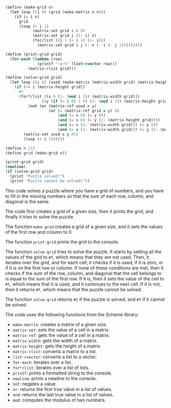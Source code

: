 ```scheme
(define (make-grid n)
  (let loop ((i 0) (grid (make-matrix n n)))
    (if (= i n)
      grid
      (loop (+ i 1)
            (matrix-set grid i 0 0)
            (matrix-set grid i (1- i) n)
            (for/list ((j 1 (+ i 1) (1- i)))
              (matrix-set grid i j (- n (- i (- j 1)))))))))

(define (print-grid grid)
  (for-each (lambda (row)
              (printf "~a~%" (list->vector row)))
          (matrix->list grid)))

(define (solve-grid grid)
  (let loop ((i 0) (used (make-matrix (matrix-width grid) (matrix-height grid) #f)))
    (if (>= i (matrix-height grid))
      #t
      (for*/list ((x 0 (1- (mod i 2)) (matrix-width grid)))
                ((y (if (= i 0) 1 0) (1- (mod i 2)) (matrix-height grid)))
          (not (or (matrix-ref used x y)
                   (or (= (matrix-ref grid x y) 0)
                       (and (= x 0) (= y 0))
                       (and (= x 0) (= y (1- (matrix-height grid))))
                       (and (= x (1- (matrix-width grid))) (= y 0))
                       (and (= x (1- (matrix-width grid))) (= y (1- (matrix-height grid))))))))
        (matrix-set used x y #t)
        (loop (+ i 1))))))

(define n 11)
(define grid (make-grid n))

(print-grid grid)
(newline)
(if (solve-grid grid)
  (print "Puzzle solved!")
  (print "Puzzle cannot be solved!"))

```

This code solves a puzzle where you have a grid of numbers, and you have to fill in the missing numbers so that the sum of each row, column, and diagonal is the same.

The code first creates a grid of a given size, then it prints the grid, and finally it tries to solve the puzzle.

The function `make-grid` creates a grid of a given size, and it sets the values of the first row and column to 0.

The function `print-grid` prints the grid to the console.

The function `solve-grid` tries to solve the puzzle. It starts by setting all the values of the grid to `#f`, which means that they are not used. Then, it iterates over the grid, and for each cell, it checks if it is used, if it is zero, or if it is on the first row or column. If none of these conditions are met, then it checks if the sum of the row, column, and diagonal that the cell belongs to is equal to the sum of the first row. If it is, then it sets the value of the cell to `#t`, which means that it is used, and it continues to the next cell. If it is not, then it returns `#f`, which means that the puzzle cannot be solved.

The function `solve-grid` returns `#t` if the puzzle is solved, and `#f` if it cannot be solved.

The code uses the following functions from the Scheme library:

* `make-matrix`: creates a matrix of a given size.
* `matrix-set`: sets the value of a cell in a matrix.
* `matrix-ref`: gets the value of a cell in a matrix.
* `matrix-width`: gets the width of a matrix.
* `matrix-height`: gets the height of a matrix.
* `matrix->list`: converts a matrix to a list.
* `list->vector`: converts a list to a vector.
* `for-each`: iterates over a list.
* `for*/list`: iterates over a list of lists.
* `printf`: prints a formatted string to the console.
* `newline`: prints a newline to the console.
* `not`: negates a value.
* `or`: returns the first true value in a list of values.
* `and`: returns the last true value in a list of values.
* `mod`: computes the modulus of two numbers.
